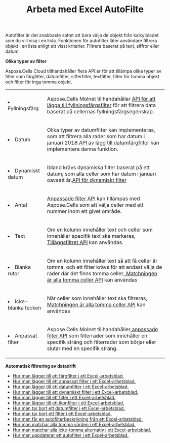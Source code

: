 ﻿---
title: Arbeta med Excel AutoFilte
second_title: Aspose.Cells Cloud Documen
linktitle: AutoFiltrera
type: docs
url: /sv/autofilter/
aliases: [/working-with-autofilter/]
keywords: Get, add, delete, and so on for auto filter on an Excel worksheet
description: "Aspose.Cells Cloud API:er har stöd för att hämta, lägga till, ta bort och så vidare för automatisk filtrering på ett Excel-arbetsblad. SDK:er stöder olika typer av utvecklingsspråk. Dessa inkluderar Android, C#, Go, Java, NodeJS, Perl, PHP, Python, Ruby och Swift."
weight: 100
kwords: Excel, Office Moln, REST API, Kalkylblad, PDF, CSV, Json, Markdown, Autofilter
---
Autofilter är det snabbaste sättet att bara välja de objekt från kalkylbladet som du vill visa i en lista. Funktionen för autofilter låter användare filtrera objekt i en lista enligt ett visst kriterier. Filtrera baserat på text, siffror eller datum.

**Olika typer av filter**

Aspose.Cells Cloud tillhandahåller flera API:er för att tillämpa olika typer av filter som färgfilter, datumfilter, sifferfilter, textfilter, filter för tomma objekt och filter för inga tomma objekt.

<table class="table table-striped">
  <tr>
  <td class="col-md-2"> <li>Fyllningsfärg</li> </td>
  <td class="col-md-10">
  <p>Aspose.Cells Molnet tillhandahåller
 <a href="/cells/sv/autofilter/add-color-filter/">API för att lägga till fyllningsfärgsfilter</a>
för att filtrera data baserat på cellernas fyllningsfärgsegenskap.</p>
  </td>
  </tr>
  <tr>
    <td class="col-md-2"> <li>Datum</li> </td>
  <td class="col-md-10">
  <p>
 Olika typer av datumfilter kan implementeras, som att filtrera alla rader som har datum i januari 2018.<a href="/cells/sv/autofilter/add-date-filter/">API av lägg till datumfärgfilter</a> kan implementera denna funktion.
</p>
  </td>
  </tr>
    <tr>
    <td class="col-md-2"> <li>Dynamiskt datum</li> </td>
  <td class="col-md-10">
  <p>
 Ibland krävs dynamiska filter baserat på ett datum, som alla celler som har datum i januari oavsett år.<a href="/cells/sv/autofilter/add-dynamic-filter/">API för dynamiskt filter</a>  
</p>
  </td>
  </tr>
      <tr>
    <td class="col-md-2"> <li>Antal</li> </td>
  <td class="col-md-10">
  <p>
<a href="/cells/sv/autofilter/add-filter/">Anpassade filter API</a> kan tillämpas med Aspose.Cells som att välja celler med ett nummer inom ett givet område.
</p>
  </td>
  </tr>
        <tr>
    <td class="col-md-2"> <li>Text</li> </td>
  <td class="col-md-10">
  <p>
 Om en kolumn innehåller text och celler som innehåller specifik text ska markeras,<a href="/cells/sv/autofilter/add-filter/"> Tilläggsfiltret API</a> kan användas.
</p>
  </td>
  </tr>
          <tr>
    <td class="col-md-2"> <li>Blanka rutor</li> </td>
  <td class="col-md-10">
  <p>

 Om en kolumn innehåller text så att få celler är tomma, och ett filter krävs för att endast välja de rader där det finns tomma celler,<a href="/cells/sv/autofilter/match-all-blank/"> Matchningen är alla tomma celler API</a> kan användas
</p>
  </td>
  </tr>
            <tr>
    <td class="col-md-2"> <li>Icke-blanka tecken</li> </td>
  <td class="col-md-10">
  <p>

 När celler som innehåller text ska filtreras,<a href="/cells/sv/autofilter/match-all-blank/"> Matchningen är alla tomma celler API</a> kan användas
</p>
  </td>
  </tr>
              <tr>
    <td class="col-md-2"> <li>Anpassat filter</li> </td>
  <td class="col-md-10">
  <p>
 Aspose.Cells Molnet tillhandahåller<a href="/cells/sv/autofilter/add-dynamic-filter/"> anpassade filter API</a> som filterrader som innehåller en specifik sträng och filterrader som börjar eller slutar med en specifik sträng.
</p>
  </td>
  </tr>
</table>

**Automatisk filtrering av datadrift**

- [Hur man lägger till ett färgfilter i ett Excel-arbetsblad.](/cells/sv/autofilter/add-color-filter/)
- [Hur man lägger till ett anpassat filter i ett Excel-arbetsblad.](/cells/sv/autofilter/add-custom-filter/)
- [Hur man lägger till ett datumfilter i ett Excel-arbetsblad.](/cells/sv/autofilter/add-date-filter/)
- [Hur man lägger till ett dynamiskt filter i ett Excel-arbetsblad.](/cells/sv/autofilter/add-dynamic-filter/)
- [Hur man lägger till ett filter i ett Excel-arbetsblad.](/cells/sv/autofilter/add-filter/)
- [Hur man lägger till ett ikonfilter i ett Excel-arbetsblad.](/cells/sv/autofilter/add-icon-filter/)
- [Hur man tar bort ett datumfilter i ett Excel-arbetsblad.](/cells/sv/autofilter/delete-a-date-filter/)
- [Hur man tar bort ett filter i ett Excel-arbetsblad.](/cells/sv/delete-filter/)
- [Hur man får en autofilterbeskrivning från ett Excel-arbetsblad.](/cells/sv/autofilter/get/)
- [Hur man matchar alla tomma värden i ett Excel-arbetsblad.](/cells/sv/autofilter/match-all-blank/)
- [Hur man matchar alla icke-tomma alternativ i ett Excel-arbetsblad.](/cells/sv/autofilter/match-all-non-blank/)
- [Hur man uppdaterar ett autofilter i ett Excel-arbetsblad.](/cells/sv/autofilter/refresh/)
